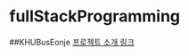 # fullStackProgramming
##KHUBusEonje
[프로젝트 소개 링크](https://galvanized-rubidium-e6d.notion.site/KHUBusEonje-1556f3ca705c801d8311e379c22629df?pvs=4)
